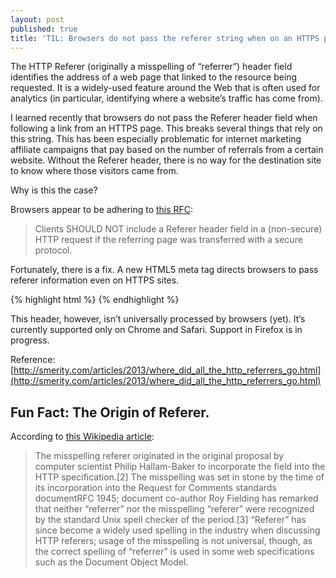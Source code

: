 ```yaml
---
layout: post
published: true
title: 'TIL: Browsers do not pass the referer string when on an HTTPS page'
---
```

The HTTP Referer (originally a misspelling of “referrer”) header field identifies the address of a web page that linked to the resource being requested. It is a widely-used feature around the Web that is often used for analytics (in particular, identifying where a website’s traffic has come from).

I learned recently that browsers do not pass the Referer header field when following a link from an HTTPS page. This breaks several things that rely on this string. This has been especially problematic for internet marketing affiliate campaigns that pay based on the number of referrals from a certain website. Without the Referer header, there is no way for the destination site to know where those visitors came from.

Why is this the case?

Browsers appear to be adhering to [this RFC](http://www.w3.org/Protocols/rfc2616/rfc2616-sec15.html#sec15.1.3):

> Clients SHOULD NOT include a Referer header field in a (non-secure) HTTP request if the referring page was transferred with a secure protocol.

Fortunately, there is a fix. A new HTML5 meta tag directs browsers to pass referer information even on HTTPS sites.

{% highlight html %}
<meta name="referrer" content="always">
{% endhighlight %}

This header, however, isn’t universally processed by browsers (yet). It’s currently supported only on Chrome and Safari. Support in Firefox is in progress.

Reference: [http://smerity.com/articles/2013/where_did_all_the_http_referrers_go.html](http://smerity.com/articles/2013/where_did_all_the_http_referrers_go.html)

## Fun Fact: The Origin of Referer.

According to [this Wikipedia article](http://en.wikipedia.org/wiki/HTTP_referer):

> The misspelling referer originated in the original proposal by computer scientist Philip Hallam-Baker to incorporate the field into the HTTP specification.[2] The misspelling was set in stone by the time of its incorporation into the Request for Comments standards documentRFC 1945; document co-author Roy Fielding has remarked that neither “referrer” nor the misspelling “referer” were recognized by the standard Unix spell checker of the period.[3] “Referer” has since become a widely used spelling in the industry when discussing HTTP referers; usage of the misspelling is not universal, though, as the correct spelling of “referrer” is used in some web specifications such as the Document Object Model.
